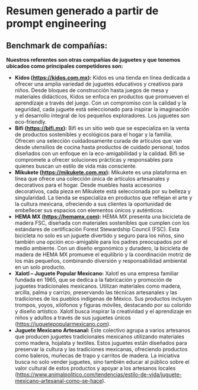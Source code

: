 # Resumen generado a partir de prompt engineering

## Benchmark de compañías:
**Nuestros referentes son otras compañías de juguetes y que tenemos ubicados como principales competidores son:**

- **Kidos (https://kidos.com.mx):** Kidos es una tienda en línea dedicada a ofrecer una amplia variedad de juguetes educativos y creativos para niños. Desde bloques de construcción hasta juegos de mesa y materiales didácticos, Kidos se enfoca en productos que promueven el aprendizaje a través del juego. Con un compromiso con la calidad y la seguridad, cada juguete está seleccionado para inspirar la imaginación y el desarrollo integral de los pequeños exploradores. Los juguetes son eco-friendly.
- **Bifi (https://bifi.mx):** Bifi es un sitio web que se especializa en la venta de productos sostenibles y ecológicos para el hogar y la familia. Ofrecen una selección cuidadosamente curada de artículos que van desde utensilios de cocina hasta productos de cuidado personal, todos diseñados con un enfoque en la eco-amigabilidad y la calidad. Bifi se compromete a ofrecer soluciones prácticas y responsables para quienes buscan un estilo de vida más consciente.
- **Mikukete (https://mikukete.com.mx):** Mikukete es una plataforma en línea que ofrece una colección única de artículos artesanales y decorativos para el hogar. Desde muebles hasta accesorios decorativos, cada pieza en Mikukete está seleccionada por su belleza y singularidad. La tienda se especializa en productos que reflejan el arte y la cultura mexicana, ofreciendo a sus clientes la oportunidad de embellecer sus espacios con elementos únicos y auténticos.
- **HEMA MX (https://hemamx.com):** HEMA MX presenta una bicicleta de madera FSC, diseñada con materiales sostenibles que cumplen con los estándares de certificación Forest Stewardship Council (FSC). Esta bicicleta no solo es un juguete divertido y seguro para los niños, sino también una opción eco-amigable para los padres preocupados por el medio ambiente. Con un diseño ergonómico y duradero, la bicicleta de madera de HEMA MX promueve el equilibrio y la coordinación motriz de los más pequeños, combinando diversión y responsabilidad ambiental en un solo producto.
- **Xalotl – Juguete Popular Mexicano:** Xalotl es una empresa familiar fundada en 1965, que se dedica a la fabricación y promoción de juguetes tradicionales mexicanos. Utilizan materiales como madera, arcilla, palma y carrizo, preservando las técnicas artesanales y las tradiciones de los pueblos indígenas de México. Sus productos incluyen trompos, yoyos, xilófonos y figuras móviles, destacando por su colorido y diseño artístico. Xalotl busca inspirar la creatividad y el aprendizaje en niños y adultos a través de sus juguetes únicos​ (https://juguetepopularmexicano.com)​.
- **Juguete Mexicano Artesanal:** Este colectivo agrupa a varios artesanos que producen juguetes tradicionales mexicanos utilizando materiales como madera, hojalata y textiles. Estos juguetes están diseñados para preservar la cultura y las tradiciones mexicanas, ofreciendo productos como baleros, muñecas de trapo y carritos de madera. La iniciativa busca no solo vender juguetes, sino también educar al público sobre el valor cultural de estos productos y apoyar a los artesanos locales​ (https://www.animalpolitico.com/tendencias/estilo-de-vida/juguete-mexicano-artesanal-como-se-hace)​.




